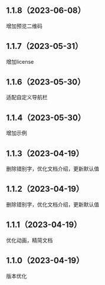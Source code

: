 ## 1.1.8（2023-06-08）
增加预览二维码
## 1.1.7（2023-05-31）
增加license
## 1.1.6（2023-05-30）
适配自定义导航栏
## 1.1.4（2023-05-30）
增加示例
## 1.1.3（2023-04-19）
删除错别字，优化文档介绍，更新默认值
## 1.1.2（2023-04-19）
删除错别字，优化文档介绍，更新默认值
## 1.1.1（2023-04-19）
优化动画，精简文档
## 1.1.0（2023-04-19）
版本优化
